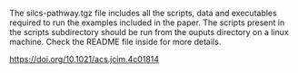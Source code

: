 The silcs-pathway.tgz file includes all the scripts, data and executables required to run the examples included in the paper. The scripts present in the scripts subdirectory should be run from the ouputs directory on a linux machine. Check the README file inside for more details.

https://doi.org/10.1021/acs.jcim.4c01814
